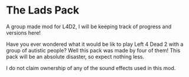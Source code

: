 # The Lads Pack
A group made mod for L4D2, I will be keeping track of progress and versions here!

Have you ever wondered what it would be lik to play Left 4 Dead 2 with a group of autistic people? Well this pack was made by four of them!
This pack will be an absolute disaster, so expect nothing less.

I do not claim ownership of any of the sound effects used in this mod.
